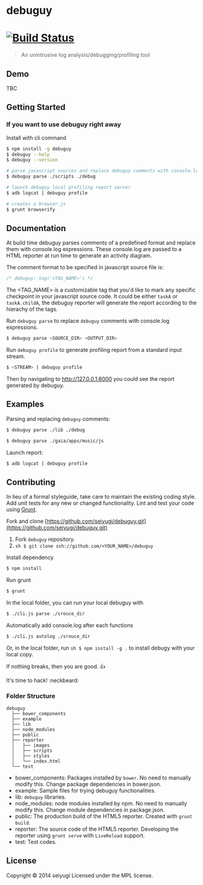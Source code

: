 debuguy
=======

#  [![Build Status](https://secure.travis-ci.org/seiyugi/debuguy.png?branch=master)](http://travis-ci.org/seiyugi/debuguy)

> An unintrusive log analysis/debugging/profiling tool

## Demo

TBC

## Getting Started

### If you want to use debuguy right away

Install with cli command

```sh
$ npm install -g debuguy
$ debuguy --help
$ debuguy --version
```

```sh
# parse javascript sources and replace debuguy comments with console.log
$ debuguy parse ./scripts ./debug
```

```sh
# launch debuguy local profiling report server
$ adb logcat | debuguy profile
```

```sh
# creates a browser.js
$ grunt browserify
```
## Documentation

At build time debuguy parses comments of a predefined format and replace them with console.log expressions. These console.log are passed to a HTML reporter at run time to generate an activity diagram.

The comment format to be specified in javascript source file is:
```js
/* debuguy: tag('<TAG_NAME>') */
```
The <TAG_NAME> is a customizable tag that you'd like to mark any specific checkpoint in your javascript source code. It could be either ```taskA``` or ```taskA.childA```, the debuguy reporter will generate the report according to the hierachy of the tags.

Run ```debuguy parse``` to replace ```debuguy``` comments with console.log expressions.
```sh
$ debuguy parse <SOURCE_DIR> <OUTPUT_DIR>
```
Run ```debuguy profile``` to generate profiling report from a standard input stream.
```sh
$ <STREAM> | debuguy profile
```
Then by navigating to http://127.0.0.1:8000 you could see the report generated by debuguy.

## Examples

Parsing and replacing ```debuguy``` comments:
```sh
$ debuguy parse ./lib ./debug
```
```sh
$ debuguy parse ./gaia/apps/music/js
```

Launch report:
```sh
$ adb logcat | debuguy profile
```
## Contributing

In lieu of a formal styleguide, take care to maintain the existing coding style. Add unit tests for any new or changed functionality. Lint and test your code using [Grunt](http://gruntjs.com).

Fork and clone [https://github.com/seiyugi/debuguy.git](https://github.com/seiyugi/debuguy.git)

1. Fork ```debuguy``` repository.
2. ```sh $ git clone ssh://github.com/<YOUR_NAME>/debuguy```

Install dependency

```sh
$ npm install
```

Run grunt

```sh
$ grunt
```

In the local folder, you can run your local debuguy with
```sh
$ ./cli.js parse ./srouce_dir
```

Automatically add console.log after each functions
```sh
$ ./cli.js autolog ./srouce_dir
```

Or, in the local folder, run ```sh $ npm install -g .``` to install debugy with your local copy.

If nothing breaks, then you are good. :+1:

It's time to hack! :neckbeard:

### Folder Structure

    debuguy
      ├── bower_components
      ├── example
      ├── lib
      ├── node_modules
      ├── public
      ├── reporter
      │   ├── images
      │   ├── scripts
      │   ├── styles
      │   └── index.html
      └── test

* bower_components: Packages installed by ```bower```. No need to manually modify this. Change package dependencies in bower.json.
* example: Sample files for trying debuguy functionalities.
* lib: ```debuguy``` libraries.
* node_modules: node modules installed by npm. No need to manually modify this. Change module dependencies in package.json.
* public: The production build of the HTML5 reporter. Created with ```grunt build```.
* reporter: The source code of the HTML5 reporter. Developing the reporter using ```grunt serve``` with ```LiveReload``` support.
* test: Test codes.

## License

Copyright &copy; 2014 seiyugi
Licensed under the MPL license.
